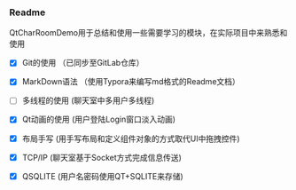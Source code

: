 ### Readme

QtCharRoomDemo用于总结和使用一些需要学习的模块，在实际项目中来熟悉和使用

- [x] Git的使用  （已同步至GitLab仓库）

- [x] MarkDown语法 （使用Typora来编写md格式的Readme文档）

- [ ] 多线程的使用 (聊天室中多用户多线程)

- [x] Qt动画的使用 (用户登陆Login窗口淡入动画)

- [x] 布局手写 (用手写布局和定义组件对象的方式取代UI中拖拽控件)

- [x] TCP/IP (聊天室基于Socket方式完成信息传送)

- [x] QSQLITE (用户名密码使用QT+SQLITE来存储)
  


